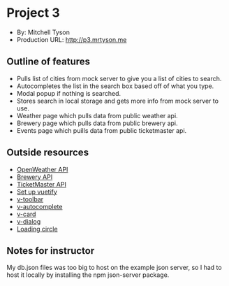 # Project 3

- By: Mitchell Tyson
- Production URL: <http://p3.mrtyson.me>

## Outline of features

- Pulls list of cities from mock server to give you a list of cities to search.
- Autocompletes the list in the search box based off of what you type.
- Modal popup if nothing is searched.
- Stores search in local storage and gets more info from mock server to use.
- Weather page which pulls data from public weather api.
- Brewery page which pulls data from public brewery api.
- Events page which puills data from public ticketmaster api.

## Outside resources

- [OpenWeather API](https://openweathermap.org/current)
- [Brewery API](https://www.openbrewerydb.org/)
- [TicketMaster API](https://developer.ticketmaster.com/products-and-docs/apis/getting-started/)
- [Set up vuetify](https://vuetifyjs.com/en/getting-started/quick-start)
- [v-toolbar](https://vuetifyjs.com/en/components/toolbars)
- [v-autocomplete](https://vuetifyjs.com/en/components/autocompletes)
- [v-card](https://vuetifyjs.com/en/components/cards)
- [v-dialog](https://vuetifyjs.com/en/components/dialogs#modal) 
- [Loading circle](https://vuetifyjs.com/en/components/progress-circular)

## Notes for instructor

My db.json files was too big to host on the example json server, so I had to host it locally by installing the npm json-server package.
